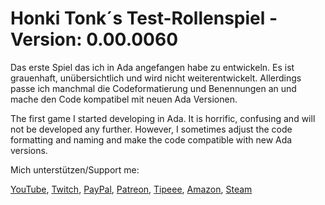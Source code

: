 # Honki Tonk´s Test-Rollenspiel - Version: 0.00.0060
Das erste Spiel das ich in Ada angefangen habe zu entwickeln. Es ist grauenhaft, unübersichtlich und wird nicht weiterentwickelt. Allerdings passe ich manchmal die Codeformatierung und Benennungen an und mache den Code kompatibel mit neuen Ada Versionen.

The first game I started developing in Ada. It is horrific, confusing and will not be developed any further. However, I sometimes adjust the code formatting and naming and make the code compatible with new Ada versions.

Mich unterstützen/Support me:

[YouTube](https://www.youtube.com/user/tpHonkiTonk), [Twitch](https://www.twitch.tv/tphonkitonk), [PayPal](https://www.paypal.com/paypalme/tpHonkiTonk), [Patreon](https://www.patreon.com/HonkiTonk), [Tipeee](https://www.tipeeestream.com/tphonkitonk/donation), [Amazon](https://www.amazon.de/registry/wishlist/2DNQHH9AI6JGR), [Steam](https://steamcommunity.com/profiles/76561197989126693/wishlist)
